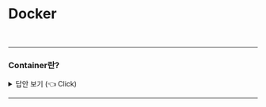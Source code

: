 # Docker
<br>

-----------------------

### Container란?

<details>
   <summary> 답안 보기 (👈 Click)</summary>
<br />

+ 컨테이너란 당신의 머신에서 동작하는 샌드박스화된 프로세스로서, <br> 
  Host 머신의 모든 다른 프로세스들과 격리된 것입니다. <br> 
  이러한 격리는 Linux에 오래 있던 기능인 커널 네임스페이스와 cgroup을 활용합니다. <br>
  도커는 이러한 기능들을 접근하기 쉽고 사용하기 쉽게 동작하도록 만들었습니다. <br>
  
  요약하자자면 컨테이너는 <br>
  - 이미지의 실행 가능한 인스턴스입니다. 당신은 Docker API나 CLI를 통해 컨테이너를 <br>
    생성, 시작, 이동, 삭제할 수 있습니다. 
  - 로컬 머신, 가상 머신에서 동작하거나 혹은 클라우드에 배포될 수 있습니다. <br> 
  - 포터블합니다. (어떤 OS에서도 동작 가능합니다.) <br>
  - 다른 컨테이너와 격리되어 있고, 자신만의 소프트웨어, 바이너리, 설정을 동작합니다. 
  
</details>

-----------------------
